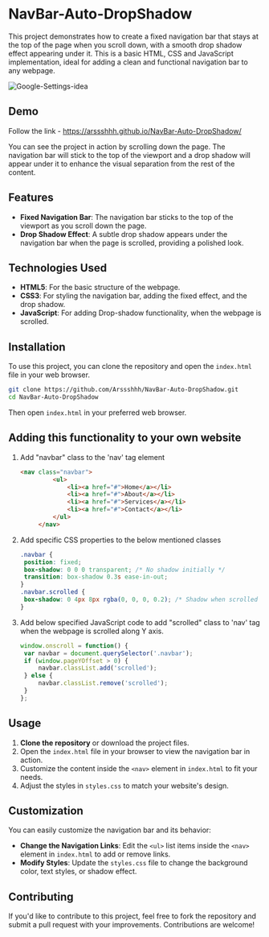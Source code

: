 # NavBar-Auto-DropShadow
This project demonstrates how to create a fixed navigation bar that stays at the top of the page when you scroll down, with a smooth drop shadow effect appearing under it. This is a basic HTML, CSS and JavaScript implementation, ideal for adding a clean and functional navigation bar to any webpage.

![Google-Settings-idea](https://github.com/user-attachments/assets/58167d3f-ccd2-4129-b8d2-98cea4f28d50)

## Demo

Follow the link - https://arssshhh.github.io/NavBar-Auto-DropShadow/

You can see the project in action by scrolling down the page. The navigation bar will stick to the top of the viewport and a drop shadow will appear under it to enhance the visual separation from the rest of the content.

## Features

- **Fixed Navigation Bar**: The navigation bar sticks to the top of the viewport as you scroll down the page.
- **Drop Shadow Effect**: A subtle drop shadow appears under the navigation bar when the page is scrolled, providing a polished look.

## Technologies Used

- **HTML5**: For the basic structure of the webpage.
- **CSS3**: For styling the navigation bar, adding the fixed effect, and the drop shadow.
- **JavaScript**: For adding Drop-shadow functionality, when the webpage is scrolled.

## Installation

To use this project, you can clone the repository and open the `index.html` file in your web browser.

```bash
git clone https://github.com/Arssshhh/NavBar-Auto-DropShadow.git
cd NavBar-Auto-DropShadow
```

Then open `index.html` in your preferred web browser.

## Adding this functionality to your own website

1. Add "navbar" class to the 'nav' tag element
   ```html
   <nav class="navbar">
            <ul>
                <li><a href="#">Home</a></li>
                <li><a href="#">About</a></li>
                <li><a href="#">Services</a></li>
                <li><a href="#">Contact</a></li>
            </ul>
        </nav>
   ```
2. Add specific CSS properties to the below mentioned classes
   ```css
   .navbar {
    position: fixed;
    box-shadow: 0 0 0 transparent; /* No shadow initially */
    transition: box-shadow 0.3s ease-in-out;
   }
   .navbar.scrolled {
    box-shadow: 0 4px 8px rgba(0, 0, 0, 0.2); /* Shadow when scrolled */
   }
   ```
3. Add below specified JavaScript code to add "scrolled" class to 'nav' tag when the webpage is scrolled along Y axis.
   ```javascript
   window.onscroll = function() {
    var navbar = document.querySelector('.navbar');
    if (window.pageYOffset > 0) {
        navbar.classList.add('scrolled');
    } else {
        navbar.classList.remove('scrolled');
    }
   };  
   ```

## Usage

1. **Clone the repository** or download the project files.
2. Open the `index.html` file in your browser to view the navigation bar in action.
3. Customize the content inside the `<nav>` element in `index.html` to fit your needs.
4. Adjust the styles in `styles.css` to match your website's design.

## Customization

You can easily customize the navigation bar and its behavior:

- **Change the Navigation Links**: Edit the `<ul>` list items inside the `<nav>` element in `index.html` to add or remove links.
- **Modify Styles**: Update the `styles.css` file to change the background color, text styles, or shadow effect.

## Contributing

If you'd like to contribute to this project, feel free to fork the repository and submit a pull request with your improvements. Contributions are welcome!
